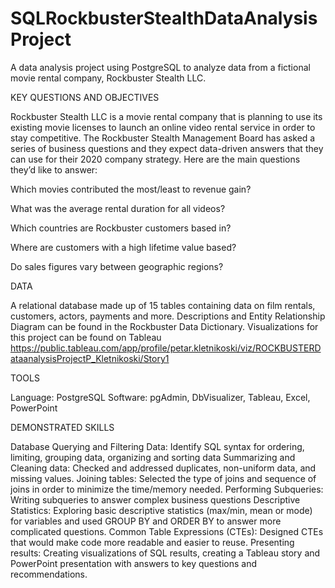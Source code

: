 # SQLRockbusterStealthDataAnalysisProject
A data analysis project using PostgreSQL to analyze data from a fictional movie rental company, Rockbuster Stealth LLC.

KEY QUESTIONS AND OBJECTIVES

Rockbuster Stealth LLC is a movie rental company that is planning to use its existing movie licenses to
launch an online video rental service in order to stay competitive. The Rockbuster Stealth Management Board has asked a series of business questions and
they expect data-driven answers that they can use for their 2020 company strategy. Here are the main questions they’d like to answer:

Which movies contributed the most/least to revenue gain?

What was the average rental duration for all videos?

Which countries are Rockbuster customers based in?

Where are customers with a high lifetime value based?

Do sales figures vary between geographic regions?

DATA

A relational database made up of 15 tables containing data on film rentals, customers, actors, payments and more. Descriptions and Entity Relationship Diagram can be found in the Rockbuster Data Dictionary. Visualizations for this project can be found on Tableau https://public.tableau.com/app/profile/petar.kletnikoski/viz/ROCKBUSTERDataanalysisProjectP_Kletnikoski/Story1

TOOLS

Language: PostgreSQL Software: pgAdmin, DbVisualizer, Tableau, Excel, PowerPoint

DEMONSTRATED SKILLS

Database Querying and Filtering Data: Identify SQL syntax for ordering, limiting, grouping data, organizing and sorting data
Summarizing and Cleaning data: Checked and addressed duplicates, non-uniform data, and missing values.
Joining tables: Selected the type of joins and sequence of joins in order to minimize the time/memory needed.
Performing Subqueries: Writing subqueries to answer complex business questions
Descriptive Statistics: Exploring basic descriptive statistics (max/min, mean or mode) for variables and used GROUP BY and ORDER BY to answer more complicated questions.
Common Table Expressions (CTEs): Designed CTEs that would make code more readable and easier to reuse.
Presenting results: Creating visualizations of SQL results, creating a Tableau story and PowerPoint presentation with answers to key questions and recommendations.
